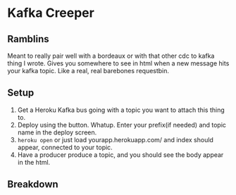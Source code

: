 # Kafka Creeper
## Ramblins
Meant to really pair well with a bordeaux or with that other cdc to kafka thing I wrote. Gives you somewhere to see in html when a new message hits your kafka topic. Like a real, real barebones requestbin.

## Setup
1. Get a Heroku Kafka bus going with a topic you want to attach this thing to.
2. Deploy using the button. Whatup. Enter your prefix(if needed) and topic name in the deploy screen.
3. `heroku open` or just load yourapp.herokuapp.com/ and index should appear, connected to your topic.
4. Have a producer produce a topic, and you should see the body appear in the html. 

## Breakdown
